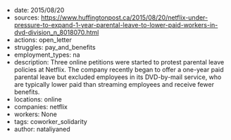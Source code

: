 - date: 2015/08/20
- sources: https://www.huffingtonpost.ca/2015/08/20/netflix-under-pressure-to-expand-1-year-parental-leave-to-lower-paid-workers-in-dvd-division_n_8018070.html
- actions: open_letter
- struggles: pay_and_benefits
- employment_types: na
- description: Three online petitions were started to protest parental leave policies at Netflix. The company recently began to offer a one-year paid parental leave but excluded employees in its DVD-by-mail service, who are typically lower paid than streaming employees and receive fewer benefits.
- locations: online
- companies: netflix
- workers: None
- tags: coworker_solidarity
- author: nataliyaned
